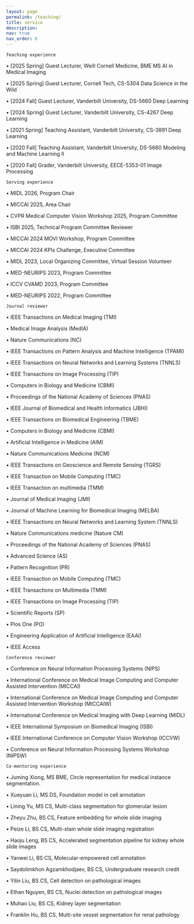 ```yaml
---
layout: page
permalink: /teaching/
title: service
description: 
nav: true
nav_order: 6
---
```

`Teaching experience`

• [2025 Spring] Guest Lecturer, Weill Cornell Medicine, BME MS AI in Medical Imaging

• [2025 Spring] Guest Lecturer, Cornell Tech, CS-5304 Data Science in the Wild

• [2024 Fall] Guest Lecturer, Vanderbilt University, DS-5660 Deep Learning

• [2024 Spring] Guest Lecturer, Vanderbilt University, CS-4267 Deep Learning

• [2021 Spring] Teaching Assistant, Vanderbilt University, CS-3891 Deep Learning 

• [2020   Fall] Teaching Assistant, Vanderbilt University, DS-5660 Modeling and Machine Learning II

• [2020   Fall] Grader, Vanderbilt University, EECE-5353-01 Image Processing 

`Serving experience`

• MIDL 2026, Program Chair

• MICCAI 2025, Area Chair

• CVPR Medical Computer Vision Workshop 2025, Program Committee

• ISBI 2025, Technical Program Committee Reviewer

• MICCAI 2024 MOVI Workshop, Program Committee

• MICCAI 2024 KPIs Challenge, Executive Committee

• MIDL 2023, Local Organizing Committee, Virtual Session Volunteer

• MED-NEURIPS 2023, Program Committee

• ICCV CVAMD 2023, Program Committee

• MED-NEURIPS 2022, Program Committee

`Journal reviewer`

• IEEE Transactions on Medical Imaging (TMI)

• Medical Image Analysis (MedIA)

• Nature Communications (NC)

• IEEE Transactions on Pattern Analysis and Machine Intelligence (TPAMI)

• IEEE Transactions on Neural Networks and Learning Systems (TNNLS)

• IEEE Transactions on Image Processing (TIP)

• Computers in Biology and Medicine (CBMI)

• Proceedings of the National Academy of Sciences (PNAS)

• IEEE Journal of Biomedical and Health Informatics (JBHI)

• IEEE Transactions on Biomedical Engineering (TBME)

• Computers in Biology and Medicine (CBMI)

• Artificial Intelligence in Medicine (AIM)

• Nature Communications Medicine (NCM)

• IEEE Transactions on Geoscience and Remote Sensing (TGRS)

• IEEE Transaction on Mobile Computing (TMC)

• IEEE Transaction on multimedia (TMM)

• Journal of Medical Imaging (JMI)

• Journal of Machine Learning for Biomedical Imaging (MELBA)

• IEEE Transactions on Neural Networks and Learning System (TNNLS)

• Nature Communications medicine (Nature CM)

• Proceedings of the National Academy of Sciences (PNAS)

• Advanced Science (AS)

• Pattern Recognition (PR)

• IEEE Transaction on Mobile Computing (TMC)

• IEEE Transactions on Multimedia (TMM)

• IEEE Transactions on Image Processing (TIP)

• Scientific Reports (SP)

• Plos One (PO) 

• Engineering Application of Artificial Intelligence (EAAI)

• IEEE Access

`Conference reviewer`

• Conference on Neural Information Processing Systems (NIPS)

• International Conference on Medical Image Computing and Computer Assisted Intervention (MICCAI)

• International Conference on Medical Image Computing and Computer Assisted Intervention Workshop (MICCAIW)

• International Conference on Medical Imaging with Deep Learning (MIDL)

• IEEE International Symposium on Biomedical Imaging (ISBI)

• IEEE International Conference on Computer Vision Workshop (ICCVW)

• Conference on Neural Information Processing Systems Workshop (NIPSW)

`Co-mentoring experience`

• Juming Xiong, MS BME, Circle representation for medical instance segmentation.

• Xueyuan Li, MS DS, Foundation model in cell annotation

• Lining Yu, MS CS, Multi-class segmentation for glomerular lesion

• Zheyu Zhu, BS CS, Feature embedding for whole slide imaging

• Peize Li, BS CS, Multi-stain whole slide imaging registration

• Haoju Leng, BS CS, Accelerated segmentation pipeline for kidney whole slide images

• Yanwei Li, BS CS, Molecular-empowered cell annotation

• Saydolimkhon Agzamkhodjaev, BS CS, Undergraduate research credit

• Yilin Liu, BS CS, Cell detection on pathological images

• Ethan Nguyen, BS CS, Nuclei detection on pathological images

• Muhao Liu, BS CS, Kidney layer segmentation

• Franklin Hu, BS CS, Multi-site vessel segmentation for renal pathology